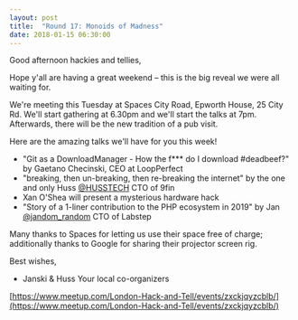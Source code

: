 ```yaml
---
layout: post
title:  "Round 17: Monoids of Madness"
date: 2018-01-15 06:30:00
---
```


Good afternoon hackies and tellies,

Hope y'all are having a great weekend – this is the big reveal we were all waiting for.

We're meeting this Tuesday at Spaces City Road, Epworth House, 25 City Rd. We'll start gathering at 6.30pm and we'll start the talks at 7pm. Afterwards, there will be the new tradition of a pub visit.

Here are the amazing talks we'll have for you this week!

- "Git as a DownloadManager - How the f*** do I download #deadbeef?" by Gaetano Checinski, CEO at LoopPerfect
- "breaking, then un-breaking, then re-breaking the internet" by the one and only Huss [@HUSSTECH](https://twitter.com/HUSSTECH) CTO of 9fin
- Xan O'Shea will present a mysterious hardware hack
- "Story of a 1-liner contribution to the PHP ecosystem in 2019" by Jan [@jandom_random](https://twitter.com/jandom_random) CTO of Labstep

Many thanks to Spaces for letting us use their space free of charge; additionally thanks to Google for sharing their projector screen rig.

Best wishes,

- Janski & Huss
Your local co-organizers

[https://www.meetup.com/London-Hack-and-Tell/events/zxckjqyzcblb/](https://www.meetup.com/London-Hack-and-Tell/events/zxckjqyzcblb/)
